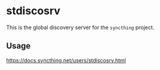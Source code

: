 stdiscosrv
==========

This is the global discovery server for the `syncthing` project.

Usage
-----

https://docs.syncthing.net/users/stdiscosrv.html